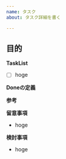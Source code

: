 ```yaml
---
name: タスク
about: タスク詳細を書く

---
```


## 目的

**TaskList**
+ [ ] hoge

**Doneの定義**

**参考**

**留意事項**
+ hoge

**検討事項**
+ hoge
